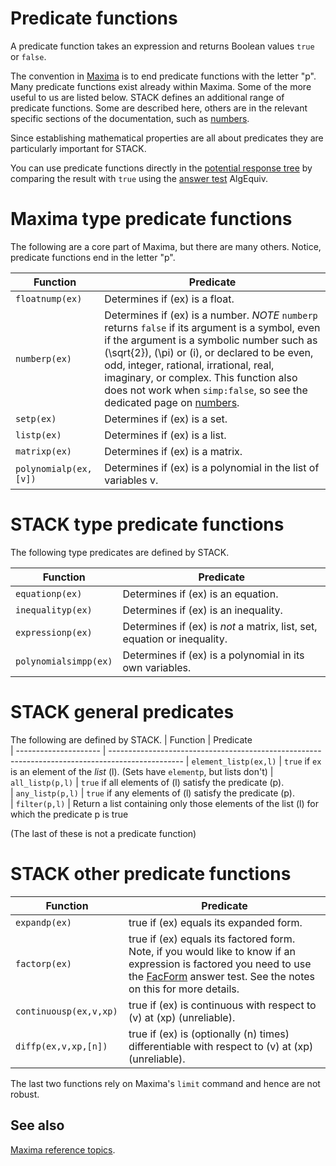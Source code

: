 # Predicate functions

A predicate function takes an expression and returns Boolean values `true` or `false`.

The convention in [Maxima](Maxima.md) is to end predicate 
functions with the letter "p". Many predicate functions exist 
already within Maxima.  Some of the more useful to us are 
listed below.   STACK defines an additional range of predicate 
functions.  Some are described here, others are in the relevant specific sections of the documentation, such as [numbers](Numbers.md).

Since establishing mathematical properties are all about predicates they are particularly important for STACK.

You can use predicate functions directly in the [potential response tree](../Authoring/Potential_response_trees.md) by comparing the result with `true` using the 
[answer test](../Authoring/Answer_tests.md) AlgEquiv. 

# Maxima type predicate functions #

The following are a core part of Maxima, but there are many others.  Notice, predicate functions end in the letter "p".

| Function                | Predicate                                                                                                                                                                                                                                                                                                                                                           
| ----------------------- | ---------------------------------------------------------------------------------------------------------------------------------------------------------------------------------------------------------------------------------------------------------------------------------------------------------------------------------------------------------- 
| `floatnump(ex)`         | Determines if \(ex\) is a float.                                                                                                                                                                                                                                                                                                                             
| `numberp(ex)`           | Determines if \(ex\) is a number.  _NOTE_ `numberp` returns `false` if its argument is a symbol, even if the argument is a symbolic number such as \(\sqrt{2}\), \(\pi\) or \(i\), or declared to be even, odd, integer, rational, irrational, real, imaginary, or complex.   This function also does not work when `simp:false`, so see the dedicated page on [numbers](Numbers.md).    
| `setp(ex)`              | Determines if \(ex\) is a set.                                                                                                                                                                                                                                                                                                                               
| `listp(ex)`             | Determines if \(ex\) is a list.                                                                                                                                                                                                                                                                                                                              
| `matrixp(ex)`           | Determines if \(ex\) is a matrix.                                                                                                                                                                                                                                                                                                                            
| `polynomialp(ex,[v])`   | Determines if \(ex\) is a polynomial in the list of variables v.                                                                                                                                                                                                                                                                                             

# STACK type predicate functions

The following type predicates are defined by STACK.

| Function                  | Predicate                                                                                                                                                                                                                                                                                                                                                           
| ------------------------- | ---------------------------------------------------------------------------------------------------------------------------------------------------------------------------------------------------------------------------------------------------------------------------------------------------------------------------------------------------------- 
| `equationp(ex)`           | Determines if \(ex\) is an equation.                                                                                                                                                                   
| `inequalityp(ex)`         | Determines if \(ex\) is an inequality.                                                                                                                                                                 
| `expressionp(ex)`         | Determines if \(ex\) is _not_ a matrix, list, set, equation or inequality.                                                                                                                             
| `polynomialsimpp(ex)`     | Determines if \(ex\) is a polynomial in its own variables.


# STACK general predicates #

The following are defined by STACK.
| Function              | Predicate                                                                                                 
| --------------------- | ------------------------------------------------------------------------------------------------ 
| `element_listp(ex,l)` | `true` if `ex` is an element of the _list_ \(l\).  (Sets have `elementp`, but lists don't) 
| `all_listp(p,l)`      | `true` if all elements of \(l\) satisfy the predicate \(p\).                                           
| `any_listp(p,l)`      | `true` if any elements of \(l\) satisfy the predicate \(p\).                                           
| `filter(p,l)`         | Return a list containing only those elements of the list \(l\) for which the predicate p is true   

(The last of these is not a predicate function)

# STACK other predicate functions #

| Function                  | Predicate                                                                                                                                                                                                     
| ------------------------- | ---------------------------------------------------------------------------------------------------------------------------------------------------------------------------------------------------- 
| `expandp(ex)`             | true if \(ex\) equals its expanded form.                                                                                                                                                               
| `factorp(ex) `            | true if \(ex\) equals its factored form.  Note, if you would like to know if an expression is factored you need to use the [FacForm](../Authoring/Answer_tests.md#Form) answer test.  See the notes on this for more details.   
| `continuousp(ex,v,xp) `   | true if \(ex\) is continuous with respect to \(v\) at \(xp\) (unreliable).                                                                                                                                 
| `diffp(ex,v,xp,[n]) `     | true if \(ex\) is (optionally \(n\) times) differentiable with respect to \(v\) at \(xp\) (unreliable).                                                                                                      

The last two functions rely on Maxima's `limit` command and hence are not robust.

## See also

[Maxima reference topics](index.md#reference.md).
